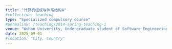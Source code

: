 ```yaml
---
title: "计算机组成与体系结构A"
#collection: teaching
type: "Specialized compulsory course"
#permalink: /teaching/2014-spring-teaching-1
venue: "WuHan University, Undergraduate student of Software Engineering, Class of 2024"
date: 2025-09-01
#location: "City, Country"
---
```


